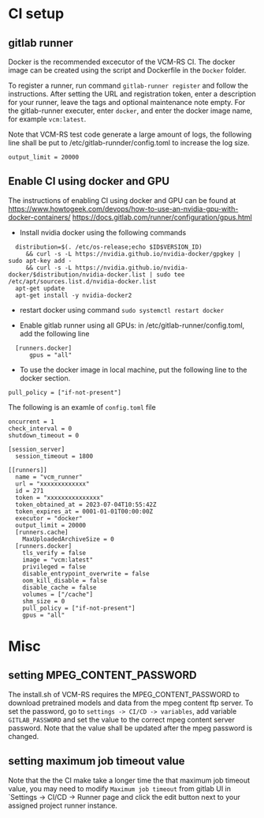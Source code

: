 # CI setup

## gitlab runner
Docker is the recommended excecutor of the VCM-RS CI. The docker image can be created using the script and Dockerfile in the `Docker` folder. 

To register a runner, run command `gitlab-runner register` and follow the instructions. After setting the URL and registration token, enter a description for your runner, leave the tags and optional maintenance note empty. For the gitlab-runner executer, enter `docker`, and enter the docker image name, for example `vcm:latest`. 

Note that VCM-RS test code generate a large amount of logs, the following line shall be put to /etc/gitlab-runnder/config.toml to increase the log size. 

```output_limit = 20000```



## Enable CI using docker and GPU


The instructions of enabling CI using docker and GPU can be found at 
   https://www.howtogeek.com/devops/how-to-use-an-nvidia-gpu-with-docker-containers/
   https://docs.gitlab.com/runner/configuration/gpus.html


  - Install nvidia docker using the following commands

```
  distribution=$(. /etc/os-release;echo $ID$VERSION_ID) 
     && curl -s -L https://nvidia.github.io/nvidia-docker/gpgkey | sudo apt-key add - 
     && curl -s -L https://nvidia.github.io/nvidia-docker/$distribution/nvidia-docker.list | sudo tee /etc/apt/sources.list.d/nvidia-docker.list
  apt-get update
  apt-get install -y nvidia-docker2
```

  - restart docker using command `sudo systemctl restart docker`

  - Enable gitlab runner using all GPUs: in /etc/gitlab-runner/config.toml, add the following line
```
  [runners.docker]
      gpus = "all"
```
  

  - To use the docker image in local machine, put the following line to the docker section. 

```
pull_policy = ["if-not-present"]
```




The following is an examle of `config.toml` file

```
oncurrent = 1
check_interval = 0
shutdown_timeout = 0

[session_server]
  session_timeout = 1800

[[runners]]
  name = "vcm_runner"
  url = "xxxxxxxxxxxxx"
  id = 271
  token = "xxxxxxxxxxxxxxx"
  token_obtained_at = 2023-07-04T10:55:42Z
  token_expires_at = 0001-01-01T00:00:00Z
  executor = "docker"
  output_limit = 20000
  [runners.cache]
    MaxUploadedArchiveSize = 0
  [runners.docker]
    tls_verify = false
    image = "vcm:latest"
    privileged = false
    disable_entrypoint_overwrite = false
    oom_kill_disable = false
    disable_cache = false
    volumes = ["/cache"]
    shm_size = 0
    pull_policy = ["if-not-present"]
    gpus = "all"
```

# Misc

## setting MPEG_CONTENT_PASSWORD

The install.sh of VCM-RS requires the MPEG_CONTENT_PASSWORD to download pretrained models and data from the mpeg content ftp server. To set the password, go to `settings -> CI/CD -> variables`, add variable `GITLAB_PASSWORD` and set the value to the correct mpeg content server password. Note that the value shall be updated after the mpeg password is changed.

## setting maximum job timeout value
Note that the the CI make take a longer time the that maximum job timeout value, you may need to modify `Maximum job timeout` from gitlab UI in `Settings -> CI/CD -> Runner page and click the edit button next to your assigned project runner instance. 

